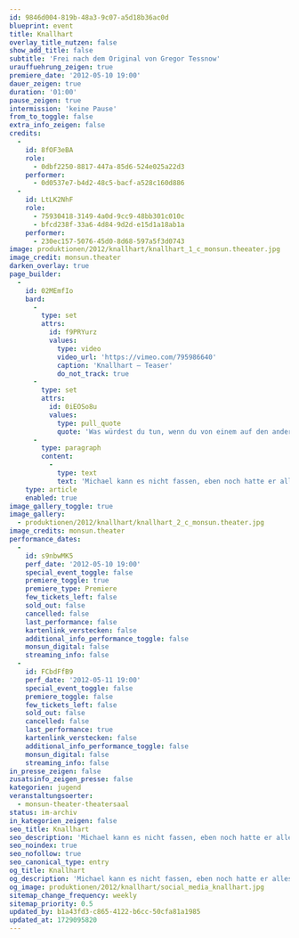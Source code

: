 ```yaml
---
id: 9846d004-819b-48a3-9c07-a5d18b36ac0d
blueprint: event
title: Knallhart
overlay_title_nutzen: false
show_add_title: false
subtitle: 'Frei nach dem Original von Gregor Tessnow'
urauffuehrung_zeigen: true
premiere_date: '2012-05-10 19:00'
dauer_zeigen: true
duration: '01:00'
pause_zeigen: true
intermission: 'keine Pause'
from_to_toggle: false
extra_info_zeigen: false
credits:
  -
    id: 8fOF3eBA
    role:
      - 0dbf2250-8817-447a-85d6-524e025a22d3
    performer:
      - 0d0537e7-b4d2-48c5-bacf-a528c160d886
  -
    id: LtLK2NhF
    role:
      - 75930418-3149-4a0d-9cc9-48bb301c010c
      - bfcd238f-33a6-4d84-9d2d-e15d1a18ab1a
    performer:
      - 230ec157-5076-45d0-8d68-597a5f3d0743
image: produktionen/2012/knallhart/knallhart_1_c_monsun.theeater.jpg
image_credit: monsun.theater
darken_overlay: true
page_builder:
  -
    id: 02MEmfIo
    bard:
      -
        type: set
        attrs:
          id: f9PRYurz
          values:
            type: video
            video_url: 'https://vimeo.com/795986640'
            caption: 'Knallhart – Teaser'
            do_not_track: true
      -
        type: set
        attrs:
          id: 0iEOSo8u
          values:
            type: pull_quote
            quote: 'Was würdest du tun, wenn du von einem auf den anderen Tag aus dem Paradies vertrieben wirst?'
      -
        type: paragraph
        content:
          -
            type: text
            text: 'Michael kann es nicht fassen, eben noch hatte er alles was er wollte und plötzlich findet er sich in einem Drecksloch wieder. Als wäre das noch nicht genug, macht da auch noch Errol und seine Gang das Leben ihm zur Hölle. Doch dann trifft er den Dealer Hamal, der ihm unter die Arme greift und ihn zwingt, eine lebenswichtige Entscheidung zu treffen. Der Darstellendes Spiel Kurs der Klasse 9 des Gymnasiums Othmarschen hat sich zu dem Roman „Knallhart“ von Gregor Tessnow seine eigenen Gedanken gemacht und zeigt ein knallhartes Stück über den Kampf mit der Ausweglosigkeit eines Jugendlichen.'
    type: article
    enabled: true
image_gallery_toggle: true
image_gallery:
  - produktionen/2012/knallhart/knallhart_2_c_monsun.theater.jpg
image_credits: monsun.theater
performance_dates:
  -
    id: s9nbwMK5
    perf_date: '2012-05-10 19:00'
    special_event_toggle: false
    premiere_toggle: true
    premiere_type: Premiere
    few_tickets_left: false
    sold_out: false
    cancelled: false
    last_performance: false
    kartenlink_verstecken: false
    additional_info_performance_toggle: false
    monsun_digital: false
    streaming_info: false
  -
    id: FCbdFfB9
    perf_date: '2012-05-11 19:00'
    special_event_toggle: false
    premiere_toggle: false
    few_tickets_left: false
    sold_out: false
    cancelled: false
    last_performance: true
    kartenlink_verstecken: false
    additional_info_performance_toggle: false
    monsun_digital: false
    streaming_info: false
in_presse_zeigen: false
zusatsinfo_zeigen_presse: false
kategorien: jugend
veranstaltungsoerter:
  - monsun-theater-theatersaal
status: im-archiv
in_kategorien_zeigen: false
seo_title: Knallhart
seo_description: 'Michael kann es nicht fassen, eben noch hatte er alles was er wollte und plötzlich findet er sich in einem Drecksloch wieder.'
seo_noindex: true
seo_nofollow: true
seo_canonical_type: entry
og_title: Knallhart
og_description: 'Michael kann es nicht fassen, eben noch hatte er alles was er wollte und plötzlich findet er sich in einem Drecksloch wieder.'
og_image: produktionen/2012/knallhart/social_media_knallhart.jpg
sitemap_change_frequency: weekly
sitemap_priority: 0.5
updated_by: b1a43fd3-c865-4122-b6cc-50cfa81a1985
updated_at: 1729095820
---
```

